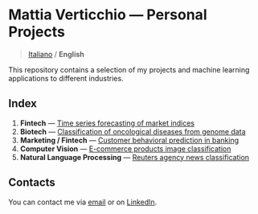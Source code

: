 # Mattia Verticchio — Personal Projects

>  [Italiano](https://github.com/MattiaVerticchio/PersonalProjects/blob/master/README.md) / **English**

This repository contains a selection of my projects and machine learning applications to different industries.

## Index
1. **Fintech** — [Time series forecasting of market indices](https://github.com/MattiaVerticchio/PersonalProjects/blob/master/MarketForecasting/MarketForecasting_EN.md)
1. **Biotech** — [Classification of oncological diseases from genome data]()
1. **Marketing / Fintech** — [Customer behavioral prediction in banking]()
1. **Computer Vision** — [E-commerce products image classification]()
1. **Natural Language Processing** — [Reuters agency news classification]()

## Contacts
You can contact me via [email](email@email.com) or on [LinkedIn](linkedin.com).
